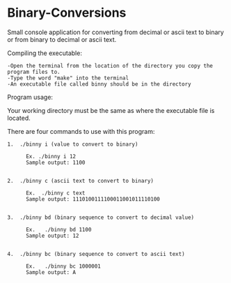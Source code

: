 # Binary-Conversions

Small console application for converting from decimal or ascii text to binary or from binary to decimal or ascii text.

Compiling the executable:

    -Open the terminal from the location of the directory you copy the program files to.
    -Type the word "make" into the terminal
    -An executable file called binny should be in the directory

Program usage:

Your working directory must be the same as where the executable file is located.

There are four commands to use with this program:
    
    1.  ./binny i (value to convert to binary) 
      
          Ex. ./binny i 12
          Sample output: 1100

          
    2.  ./binny c (ascii text to convert to binary)
    
          Ex.  ./binny c text
          Sample output: 1110100111100011001011110100
          
          
    3.  ./binny bd (binary sequence to convert to decimal value)
    
          Ex.   ./binny bd 1100
          Sample output: 12
          
          
    4.  ./binny bc (binary sequence to convert to ascii text)
    
          Ex.   ./binny bc 1000001
          Sample output: A
          
          
   
